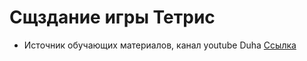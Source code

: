 # Сщздание игры Тетрис

* Источник обучающих материалов, канал youtube Duha [Ссылка](https://www.youtube.com/@duha7456)
